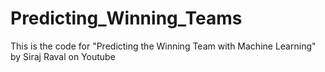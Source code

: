 # Predicting_Winning_Teams
This is the code for "Predicting the Winning Team with Machine Learning" by Siraj Raval on Youtube
